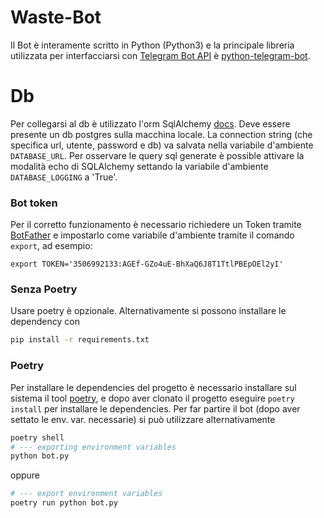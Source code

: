 # Waste-Bot
Il Bot è interamente scritto in Python (Python3) e la principale libreria utilizzata per interfacciarsi con [Telegram Bot API](https://core.telegram.org/bots/api) è [python-telegram-bot](https://github.com/python-telegram-bot/python-telegram-bot).

# Db
Per collegarsi al db è utilizzato l'orm SqlAlchemy [docs](https://docs.sqlalchemy.org/en/14/).
Deve essere presente un db postgres sulla macchina locale. La connection string (che specifica url, utente, password e db) va salvata nella variabile d'ambiente `DATABASE_URL`. Per osservare le query sql generate è possible attivare la modalità echo di SQLAlchemy settando la variabile d'ambiente `DATABASE_LOGGING` a 'True'.

### Bot token
Per il corretto funzionamento è necessario richiedere un Token tramite [BotFather](https://t.me/BotFather) e impostarlo come variabile d'ambiente tramite il comando `export`, ad esempio:
```
export TOKEN='3506992133:AGEf-GZo4uE-BhXaQ6J8T1TtlPBEpOEl2yI'
```

### Senza Poetry
Usare poetry è opzionale. Alternativamente si possono installare le dependency con
```bash
pip install -r requirements.txt
```

### Poetry
Per installare le dependencies del progetto è necessario installare sul sistema il tool [poetry](https://python-poetry.org), e dopo aver clonato il progetto eseguire `poetry install` per installare le dependencies.
Per far partire il bot (dopo aver settato le env. var. necessarie) si può utilizzare alternativamente
```bash
poetry shell
# --- exporting environment variables
python bot.py
```
oppure
```bash
# --- export environment variables
poetry run python bot.py
```
